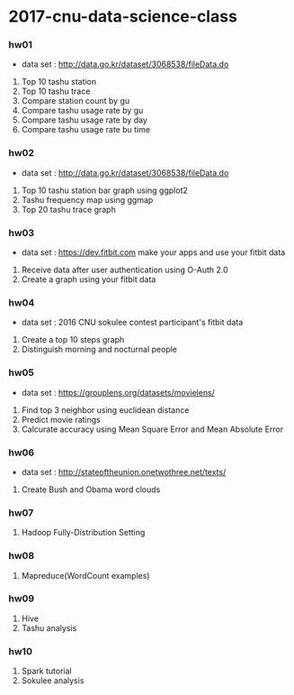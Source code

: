 # 2017-cnu-data-science-class

### hw01
- data set : http://data.go.kr/dataset/3068538/fileData.do
1. Top 10 tashu station
2. Top 10 tashu trace
3. Compare station count by gu
4. Compare tashu usage rate by gu
5. Compare tashu usage rate by day
6. Compare tashu usage rate bu time

### hw02
- data set : http://data.go.kr/dataset/3068538/fileData.do
1. Top 10 tashu station bar graph using ggplot2
2. Tashu frequency map using ggmap
3. Top 20 tashu trace graph

### hw03
- data set : https://dev.fitbit.com make your apps and use your fitbit data
1. Receive data after user authentication using O-Auth 2.0
2. Create a graph using your fitbit data

### hw04
- data set : 2016 CNU sokulee contest participant's fitbit data
1. Create a top 10 steps graph
2. Distinguish morning and nocturnal people

### hw05
- data set : https://grouplens.org/datasets/movielens/
1. Find top 3 neighbor using euclidean distance
2. Predict movie ratings
3. Calcurate accuracy using Mean Square Error and Mean Absolute Error

### hw06
- data set : http://stateoftheunion.onetwothree.net/texts/
1. Create Bush and Obama word clouds

### hw07
1. Hadoop Fully-Distribution Setting

### hw08
1. Mapreduce(WordCount examples)

### hw09
1. Hive
2. Tashu analysis

### hw10
1. Spark tutorial
2. Sokulee analysis
